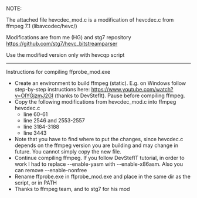 NOTE:

The attached file hevcdec_mod.c is a modification of hevcdec.c from ffmpeg 7.1 (libavcodec/hevc/)

Modifications are from me (HG) and stg7 repository https://github.com/stg7/hevc_bitstreamparser

Use the modified version only with hevcqp script

****************************

Instructions for compiling ffprobe_mod.exe

- Create an environment to build ffmpeg (static). E.g. on Windows follow step-by-step instructions here: https://www.youtube.com/watch?v=OIYGjzmJ2GI (thanks to DevStefIt). Pause before compiling ffmpeg.
- Copy the following modifications from hevcdec_mod.c into ffmpeg hevcdec.c
   - line 60-61
   - line 2546 and 2553-2557
   - line 3184-3188
   - line 3443
- Note that you have to find where to put the changes, since hevcdec.c depends on the ffmpeg version you are building and may change in future. You cannot simply copy the new file.
- Continue compiling ffmpeg. If you follow DevStefIT tutorial, in order to work I had to replace --enable-yasm with --enable-x86asm. Also you can remove --enable-nonfree
- Rename ffprobe.exe in ffprobe_mod.exe and place in the same dir as the script, or in PATH
- Thanks to ffmpeg team, and to stg7 for his mod
